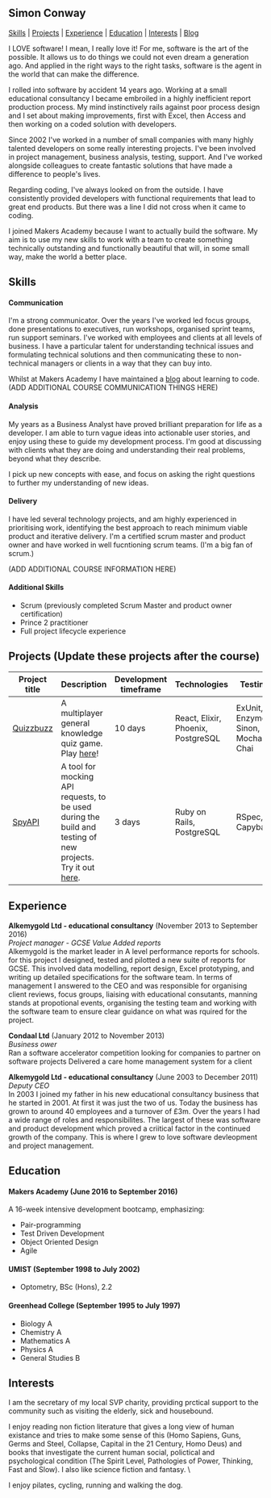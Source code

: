 ## Simon Conway

[Skills](#skills) | [Projects](#projects) | [Experience](#experience) | [Education](#education) | [Interests](#interests) | [Blog](http://sophgill.wordpress.com)


I LOVE software! I mean, I really love it! For me, software is the art of the possible. It allows us to do things we could not even dream a generation ago. And applied in the right ways to the right tasks, software is the agent in the world that can make the difference. 

I rolled into software by accident 14 years ago. Working at a small educational consultancy I became embroiled in a highly inefficient report production process. My mind instinctively rails against poor process design and I set about making improvements, first with Excel, then Access and then working on a coded solution with developers.  

Since 2002 I've worked in a number of small companies with many highly talented developers on some really interesting projects. I've been involved in project management, business analysis, testing, support. And I've worked alongside colleagues to create fantastic solutions that have made a difference to people's lives. 

Regarding coding, I've always looked on from the outside. I have consistently provided developers with functional requirements that lead to great end products. But there was a line I did not cross when it came to coding.

I joined Makers Academy because I want to actually build the software. My aim is to use my new skills to work with a team to create something technically outstanding and functionally beautiful that will, in some small way, make the world a better place. 


## Skills

#### Communication

I'm a strong communicator. Over the years I've worked led focus groups, done presentations to executives, run workshops, organised sprint teams, run support seminars. I've worked with employees and clients at all levels of business. I have a particular talent for understanding technical issues and formulating technical solutions and then communicating these to non-technical managers or clients in a way that they can buy into. 

Whilst at Makers Academy I have maintained a [blog](https://simon-at-makers.ghost.io/ghost/2/) about learning to code. (ADD ADDITIONAL COURSE COMMUNICATION THINGS HERE)

#### Analysis

My years as a Business Analyst have proved brilliant preparation for life as a developer. I am able to turn vague ideas into actionable user stories, and enjoy using these to guide my development process. I'm good at discussing with clients what they are doing and understanding their real problems, beyond what they describe. 

I pick up new concepts with ease, and focus on asking the right questions to further my understanding of new ideas. 

#### Delivery

I have led several technology projects, and am highly experienced in prioritising work, identifying the best approach to reach minimum viable product and iterative delivery. I'm a certified scrum master and product owner and have worked in well fucntioning scrum teams. (I'm a big fan of scrum.)

(ADD ADDITIONAL COURSE INFORMATION HERE)


#### Additional Skills

- Scrum (previously completed Scrum Master and product owner certification)
- Prince 2 practitioner
- Full project lifecycle experience



## Projects (Update these projects after the course)

Project title  | Description  									| Development timeframe | Technologies | Testing
------------- | ------------------------------	| ------------- |------------- |---------
[Quizzbuzz](https://github.com/quizzbuzz/quizzbuzz) | A multiplayer general knowledge quiz game. Play [here](https://qzbz.herokuapp.com)! | 10 days | React, Elixir, Phoenix, PostgreSQL| ExUnit, Enzyme, Sinon, Mocha, Chai
[SpyAPI](https://github.com/spyAPI/spyAPI) | A tool for mocking API requests, to be used during the build and testing of new projects. Try it out [here](https://spy-api.herokuapp.com). | 3 days | Ruby on Rails, PostgreSQL | RSpec, Capybara


## Experience

**Alkemygold Ltd - educational consultancy** (November 2013 to September 2016)    
*Project manager - GCSE Value Added reports*  
Alkemygold is the market leader in A level performance reports for schools. for this project I designed, tested and pilotted a new suite of reports for GCSE. This involved data modelling, report design, Excel prototyping, and writing up detailed specifications for the software team. In terms of management I answered to the CEO and was responsible for organising client reviews, focus groups, liaising with educational consutants, manning stands at propotional events, organising the testing team and working with the software team to ensure clear guidance on what was rquired for the project.  

**Condaal Ltd** (January 2012 to November 2013)   
*Business ower*  
Ran a software accelerator competition looking for companies to partner on software projects
Delivered a care home management system for a client

**Alkemygold Ltd - educational consultancy** (June 2003 to December 2011)    
*Deputy CEO*   
In 2003 I joined my father in his new educational consultancy business that he started in 2001. 
At first it was just the two of us. Today the business has grown to around 40 employees and a turnover of £3m.
Over the years I had a wide range of roles and responsibilites. The largest of these was software and product development which proved a criitical factor in the continued growth of the company. This is where I grew to love software devleopment and project management. 


## Education

#### Makers Academy (June 2016 to September 2016)

A 16-week intensive development bootcamp, emphasizing:
- Pair-programming
- Test Driven Development
- Object Oriented Design
- Agile

#### UMIST (September 1998 to July 2002)

- Optometry, BSc (Hons), 2.2

#### Greenhead College (September 1995 to July 1997)

- Biology A
- Chemistry A
- Mathematics A
- Physics A
- General Studies B


## Interests

I am the secretary of my local SVP charity, providing prctical support to the community such as visiting the elderly, sick and housebound.

I enjoy reading non fiction literature that gives a long view of human existance and tries to make some sense of this (Homo Sapiens, Guns, Germs and Steel, Collapse, Capital in the 21 Century, Homo Deus) and books that investigate the current human social, polictical and psychological condition (The Spirit Level, Pathologies of Power, Thinking, Fast and Slow). I also like science fiction and fantasy. \

I enjoy pilates, cycling, running and walking the dog. 








 
